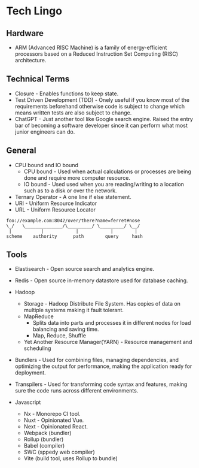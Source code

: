 # Tech Lingo

## Hardware

- ARM (Advanced RISC Machine) is a family of energy-efficient processors based on a Reduced Instruction Set Computing (RISC) architecture.

## Technical Terms

- Closure - Enables functions to keep state.
- Test Driven Development (TDD) - Onely useful if you know most of the requirements beforehand otherwise code is subject to change which means written tests are also subject to change.
- ChatGPT - Just another tool like Google search engine. Raised the entry bar of becoming a software developer since it can perform what most junior engineers can do.

## General

- CPU bound and IO bound
  - CPU bound - Used when actual calculations or processes are being done and require more computer resource.
  - IO bound - Used used when you are reading/writing to a location such as to a disk or over the network.
- Ternary Operator - A one line if else statement.
- URI - Uniform Resource Indicator
- URL - Uniform Resource Locator

```
foo://example.com:8042/over/there?name=ferret#nose
\_/   \______________/\_________/ \_________/ \__/
 |           |            |            |        |
scheme    authority      path        query     hash
```

## Tools

- Elastisearch - Open source search and analytics engine.
- Redis - Open source in-memory datastore used for database caching.
- Hadoop

  - Storage - Hadoop Distribute File System. Has copies of data on multiple systems making it fault tolerant.
  - MapReduce
    - Splits data into parts and processes it in different nodes for load balancing and saving time.
    - Map, Reduce, Shuffle
  - Yet Another Resource Manager(YARN) - Resource management and scheduling

- Bundlers - Used for combining files, managing dependencies, and optimizing the output for performance, making the application ready for deployment.
- Transpilers - Used for transforming code syntax and features, making sure the code runs across different environments.
- Javascript

  - Nx - Monorepo CI tool.
  - Nuxt - Opinionated Vue.
  - Next - Opinionated React.
  - Webpack (bundler)
  - Rollup (bundler)
  - Babel (compiler)
  - SWC (sppedy web compiler)
  - Vite (build tool, uses Rollup to bundle)
